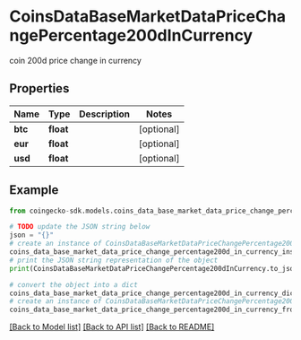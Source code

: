 # CoinsDataBaseMarketDataPriceChangePercentage200dInCurrency

coin 200d price change in currency

## Properties

Name | Type | Description | Notes
------------ | ------------- | ------------- | -------------
**btc** | **float** |  | [optional] 
**eur** | **float** |  | [optional] 
**usd** | **float** |  | [optional] 

## Example

```python
from coingecko-sdk.models.coins_data_base_market_data_price_change_percentage200d_in_currency import CoinsDataBaseMarketDataPriceChangePercentage200dInCurrency

# TODO update the JSON string below
json = "{}"
# create an instance of CoinsDataBaseMarketDataPriceChangePercentage200dInCurrency from a JSON string
coins_data_base_market_data_price_change_percentage200d_in_currency_instance = CoinsDataBaseMarketDataPriceChangePercentage200dInCurrency.from_json(json)
# print the JSON string representation of the object
print(CoinsDataBaseMarketDataPriceChangePercentage200dInCurrency.to_json())

# convert the object into a dict
coins_data_base_market_data_price_change_percentage200d_in_currency_dict = coins_data_base_market_data_price_change_percentage200d_in_currency_instance.to_dict()
# create an instance of CoinsDataBaseMarketDataPriceChangePercentage200dInCurrency from a dict
coins_data_base_market_data_price_change_percentage200d_in_currency_from_dict = CoinsDataBaseMarketDataPriceChangePercentage200dInCurrency.from_dict(coins_data_base_market_data_price_change_percentage200d_in_currency_dict)
```
[[Back to Model list]](../README.md#documentation-for-models) [[Back to API list]](../README.md#documentation-for-api-endpoints) [[Back to README]](../README.md)



